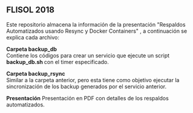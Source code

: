 **FLISOL 2018**
----
Este repositorio almacena la información de la presentación "Respaldos Automatizados usando Resync y Docker Containers"
, a continuación se explica cada archivo:

**Carpeta backup_db**
<br>
Contiene los códigos para crear un servicio que ejecute un script 
<b>backup_db.sh </b> con el timer especificado.

**Carpeta backup_rsync**<br>
Similar a la carpeta anterior, pero esta tiene como objetivo ejecutar la sincronización
de los backup generados por el servicio anterior.

**Presentación**
Presentación en PDF con detalles de los respaldos automatizados.